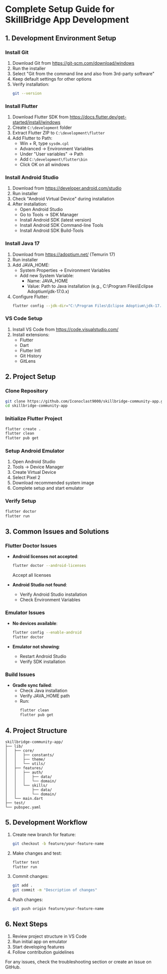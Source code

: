 # Complete Setup Guide for SkillBridge App Development

## 1. Development Environment Setup

### Install Git
1. Download Git from https://git-scm.com/download/windows
2. Run the installer
3. Select "Git from the command line and also from 3rd-party software"
4. Keep default settings for other options
5. Verify installation:
   ```bash
   git --version
   ```

### Install Flutter
1. Download Flutter SDK from https://docs.flutter.dev/get-started/install/windows
2. Create `C:\development` folder
3. Extract Flutter ZIP to `C:\development\flutter`
4. Add Flutter to Path:
   - Win + R, type `sysdm.cpl`
   - Advanced → Environment Variables
   - Under "User variables" → Path
   - Add `C:\development\flutter\bin`
   - Click OK on all windows

### Install Android Studio
1. Download from https://developer.android.com/studio
2. Run installer
3. Check "Android Virtual Device" during installation
4. After installation:
   - Open Android Studio
   - Go to Tools → SDK Manager
   - Install Android SDK (latest version)
   - Install Android SDK Command-line Tools
   - Install Android SDK Build-Tools

### Install Java 17
1. Download from https://adoptium.net/ (Temurin 17)
2. Run installer
3. Add JAVA_HOME:
   - System Properties → Environment Variables
   - Add new System Variable:
     - Name: JAVA_HOME
     - Value: Path to Java installation (e.g., C:\Program Files\Eclipse Adoptium\jdk-17.0.x)
4. Configure Flutter:
   ```bash
   flutter config --jdk-dir="C:\Program Files\Eclipse Adoptium\jdk-17.0.x"
   ```

### VS Code Setup
1. Install VS Code from https://code.visualstudio.com/
2. Install extensions:
   - Flutter
   - Dart
   - Flutter Intl
   - Git History
   - GitLens

## 2. Project Setup

### Clone Repository
```bash
git clone https://github.com/Iconoclast9000/skillbridge-community-app.git
cd skillbridge-community-app
```

### Initialize Flutter Project
```bash
flutter create .
flutter clean
flutter pub get
```

### Setup Android Emulator
1. Open Android Studio
2. Tools → Device Manager
3. Create Virtual Device
4. Select Pixel 2
5. Download recommended system image
6. Complete setup and start emulator

### Verify Setup
```bash
flutter doctor
flutter run
```

## 3. Common Issues and Solutions

### Flutter Doctor Issues
- **Android licenses not accepted**:
  ```bash
  flutter doctor --android-licenses
  ```
  Accept all licenses

- **Android Studio not found**:
  - Verify Android Studio installation
  - Check Environment Variables

### Emulator Issues
- **No devices available**:
  ```bash
  flutter config --enable-android
  flutter doctor
  ```

- **Emulator not showing**:
  - Restart Android Studio
  - Verify SDK installation

### Build Issues
- **Gradle sync failed**:
  - Check Java installation
  - Verify JAVA_HOME path
  - Run:
    ```bash
    flutter clean
    flutter pub get
    ```

## 4. Project Structure
```
skillbridge-community-app/
├── lib/
│   ├── core/
│   │   ├── constants/
│   │   ├── theme/
│   │   └── utils/
│   ├── features/
│   │   ├── auth/
│   │   │   ├── data/
│   │   │   └── domain/
│   │   └── skills/
│   │       ├── data/
│   │       └── domain/
│   └── main.dart
├── test/
└── pubspec.yaml
```

## 5. Development Workflow
1. Create new branch for feature:
   ```bash
   git checkout -b feature/your-feature-name
   ```

2. Make changes and test:
   ```bash
   flutter test
   flutter run
   ```

3. Commit changes:
   ```bash
   git add .
   git commit -m "Description of changes"
   ```

4. Push changes:
   ```bash
   git push origin feature/your-feature-name
   ```

## 6. Next Steps
1. Review project structure in VS Code
2. Run initial app on emulator
3. Start developing features
4. Follow contribution guidelines

For any issues, check the troubleshooting section or create an issue on GitHub.